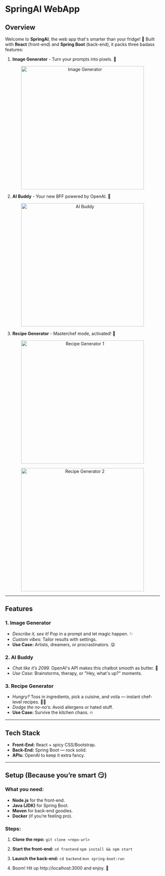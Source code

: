 # **SpringAI WebApp**

## **Overview**

Welcome to **SpringAI**, the web app that's smarter than your fridge! 🧠 Built with **React** (front-end) and **Spring Boot** (back-end), it packs three badass features:

1. **Image Generator** - Turn your prompts into pixels. 🎨
<p align="center">
  <img src="https://github.com/user-attachments/assets/bdb006a1-9783-4e75-aa51-75cf927d489d" alt="Image Generator" width="400"/>
</p> 

2. **AI Buddy** - Your new BFF powered by OpenAI. 🤖
<p align="center">
  <img src="https://github.com/user-attachments/assets/1fa066e9-e586-412b-a524-42c8fe974f48" alt="AI Buddy" width="400"/>
</p>

3. **Recipe Generator** - Masterchef mode, activated! 🍳
<p align="center">
  <img src="https://github.com/user-attachments/assets/3309b3bc-3bec-4c39-baf9-b34f55335b83" alt="Recipe Generator 1" width="400"/>
</p>

<p align="center">
  <img src="https://github.com/user-attachments/assets/c12c59f8-42b6-477f-8349-4f8d278864fe" alt="Recipe Generator 2" width="400"/>
</p>

---

## **Features**

### **1. Image Generator**

- *Describe it, see it!* Pop in a prompt and let magic happen. ✨
- *Custom vibes:* Tailor results with settings.
- **Use Case:** Artists, dreamers, or procrastinators. 😜

### **2. AI Buddy**

- *Chat like it’s 2099.* OpenAI's API makes this chatbot smooth as butter. 🧈
- *Use Case:* Brainstorms, therapy, or "Hey, what's up?" moments.

### **3. Recipe Generator**

- *Hungry?* Toss in ingredients, pick a cuisine, and voila — instant chef-level recipes. 👩‍🍳
- *Dodge the no-no’s:* Avoid allergens or hated stuff.
- **Use Case:** Survive the kitchen chaos. 🔥

---

## **Tech Stack**

- **Front-End:** React + spicy CSS/Bootstrap.
- **Back-End:** Spring Boot — rock solid.
- **APIs:** OpenAI to keep it extra fancy.

---

## **Setup (Because you’re smart 😏)**

### **What you need:**

- **Node.js** for the front-end.
- **Java (JDK)** for Spring Boot.
- **Maven** for back-end goodies.
- **Docker** (if you’re feeling pro).

### **Steps:**

1. **Clone the repo:**
   ```git clone <repo-url>```
   
3. **Start the front-end:**
   ```cd frontend```
  ```npm install && npm start```
  
3. **Launch the back-end:**
   ```cd backend```
```mvn spring-boot:run```

4. Boom! Hit up http://localhost:3000 and enjoy. 🚀
